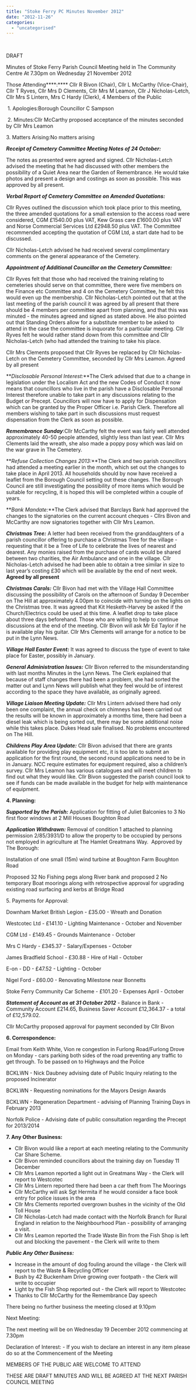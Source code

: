 ```yaml
---
title: "Stoke Ferry PC Minutes November 2012"
date: "2012-11-26"
categories: 
  - "uncategorised"
---
```


 

DRAFT

Minutes of Stoke Ferry Parish Council Meeting held in The Community Centre At 7.30pm on Wednesday 21 November 2012

Those Attending****:**** Cllr R Bivon (Chair), Cllr L McCarthy (Vice-Chair), Cllr T Ryves, Cllr Mrs D Clements, Cllr Mrs M Leamon, Cllr J Nicholas-Letch, Cllr Mrs S Lintern, Mrs C Hardy (Clerk), 4 Members of the Public

 1. Apologies:Borough Councillor C Sampson

 2. Minutes:Cllr McCarthy proposed acceptance of the minutes seconded by Cllr Mrs Leamon

3\. Matters Arising:No matters arising

**_Receipt of Cemetery Committee Meeting Notes of 24 October:_**

The notes as presented were agreed and signed. Cllr Nicholas-Letch advised the meeting that he had discussed with other members the possibility of a Quiet Area near the Garden of Remembrance. He would take photos and present a design and costings as soon as possible. This was approved by all present.

**_Verbal Report of Cemetery Committee on Amended Quotations:_**

Cllr Ryves outlined the discussion which took place prior to this meeting, the three amended quotations for a small extension to the access road were considered, CGM £1540.00 plus VAT, Kew Grass care £1600.00 plus VAT and Norse Commercial Services Ltd £2948.50 plus VAT. The Committee recommended accepting the quotation of CGM Ltd, a start date had to be discussed.

Cllr Nicholas-Letch advised he had received several complimentary comments on the general appearance of the Cemetery.

**_Appointment of Additional Councillor on the Cemetery Committee:_**

Cllr Ryves felt that those who had received the training relating to cemeteries should serve on that committee, there were five members on the Finance etc Committee and 4 on the Cemetery Committee, he felt this would even up the membership. Cllr Nicholas-Letch pointed out that at the last meeting of the parish council it was agreed by all present that there should be 4 members per committee apart from planning, and that this was minuted - the minutes agreed and signed as stated above. He also pointed out that Standing Orders allow for a substitute member to be asked to attend in the case the committee is inquorate for a particular meeting. Cllr Ryves felt he would rather stand down from this committee and Cllr Nicholas-Letch (who had attended the training to take his place.

Cllr Mrs Clements proposed that Cllr Ryves be replaced by Cllr Nicholas-Letch on the Cemetery Committee, seconded by Cllr Mrs Leamon. Agreed by all present

**_Disclosable Personal Interest:_**The Clerk advised that due to a change in legislation under the Localism Act and the new Codes of Conduct it now means that councillors who live in the parish have a Disclosable Personal Interest therefore unable to take part in any discussions relating to the Budget or Precept. Councillors will now have to apply for Dispensation which can be granted by the Proper Officer i.e. Parish Clerk. Therefore all members wishing to take part in such discussions must request dispensation from the Clerk as soon as possible.

**_Remembrance Sunday_**:Cllr McCarthy felt the event was fairly well attended approximately 40-50 people attended, slightly less than last year. Cllr Mrs Clements laid the wreath, she also made a poppy posy which was laid on the war grave in The Cemetery.

**_Refuse Collection Changes 2013:_**The Clerk and two parish councillors had attended a meeting earlier in the month, which set out the changes to take place in April 2013. All households should by now have received a leaflet from the Borough Council setting out these changes. The Borough Council are still investigating the possibility of more items which would be suitable for recycling, it is hoped this will be completed within a couple of years.

**_Bank Mandate:_**The Clerk advised that Barclays Bank had approved the changes to the signatories on the current account cheques - Cllrs Bivon and McCarthy are now signatories together with Cllr Mrs Leamon.

**_Christmas Tree:_** A letter had been received from the granddaughters of a parish councillor offering to purchase a Christmas Tree for the village - requesting that it be a Tree of Life to celebrate the lives of nearest and dearest. Any monies raised from the purchase of cards would be shared between two charities, the Air Ambulance and one in the village. Cllr Nicholas-Letch advised he had been able to obtain a tree similar in size to last year’s costing £30 which will be available by the end of next week. **Agreed by all present**

**_Christmas Carols:_** Cllr Bivon had met with the Village Hall Committee discussing the possibility of Carols on the afternoon of Sunday 9 December on The Hill at approximately 4.00pm to coincide with turning on the lights on the Christmas tree. It was agreed that Kit Hesketh-Harvey be asked if the Church/Electrics could be used at this time. A leaflet drop to take place about three days beforehand. Those who are willing to help to continue discussions at the end of the meeting. Cllr Bivon will ask Mr Ed Taylor if he is available play his guitar. Cllr Mrs Clements will arrange for a notice to be put in the Lynn News.

**_Village Hall Easter Event:_** It was agreed to discuss the type of event to take place for Easter, possibly in January.

**_General Administration Issues:_** Cllr Bivon referred to the misunderstanding with last months Minutes in the Lynn News. The Clerk explained that because of staff changes there had been a problem, she had sorted the matter out and Lynn News will publish what they feel would be of interest according to the space they have available, as originally agreed.

**_Village Liaison Meeting Update:_** Cllr Mrs Lintern advised there had only been one complaint, the annual check on chimneys has been carried out the results will be known in approximately a months time, there had been a diesel leak which is being sorted out, there may be some additional noise while this takes place. Dukes Head sale finalised. No problems encountered on The Hill.

**_Childrens Play Area Update:_** Cllr Bivon advised that there are grants available for providing play equipment etc, it is too late to submit an application for the first round, the second round applications need to be in in January. NCC require estimates for equipment required, also a children’s survey. Cllr Mrs Leamon has various catalogues and will meet children to find out what they would like. Cllr Bivon suggested the parish council look to see if funds can be made available in the budget for help with maintenance of equipment.

**4\. Planning:**

**_Supported by the Parish:_** Application for fitting of Juliet Balconies to 3 No first floor windows at 2 Mill Houses Boughton Road

**_Application Withdrawn:_** Removal of condition 1 attached to planning permission 2/85/3931/D to allow the property to be occupied by persons not employed in agriculture at The Hamlet Greatmans Way.  Approved by The Borough:

Installation of one small (15m) wind turbine at Boughton Farm Boughton Road

Proposed 32 No Fishing pegs along River bank and proposed 2 No temporary Boat moorings along with retrospective approval for upgrading existing road surfacing and kerbs at Bridge Road

5\. Payments for Approval:

Downham Market British Legion - £35.00 - Wreath and Donation

Westcotec Ltd - £141.10 - Lighting Maintenance - October and November

CGM Ltd - £149.45 - Grounds Maintenance - October

Mrs C Hardy - £345.37 - Salary/Expenses - October

James Bradfield School - £30.88 - Hire of Hall - October

E-on - DD - £47.52 - Lighting - October

Nigel Ford - £60.00 - Renovating Milestone near Bonnetts

Stoke Ferry Community Car Scheme - £101.20 - Expenses April - October

**_Statement of Account as at 31 October 2012_** - Balance in Bank - Community Account £214.65, Business Saver Account £12,364.37 - a total of £12,579.02.

Cllr McCarthy proposed approval for payment seconded by Cllr Bivon

**6\. Correspondence:**

Email from Keith White, Vion re congestion in Furlong Road/Furlong Drove on Monday - cars parking both sides of the road preventing any traffic to get through. To be passed on to Highways and the Police

BCKLWN - Nick Daubney advising date of Public Inquiry relating to the proposed Incinerator

BCKLWN - Requesting nominations for the Mayors Design Awards

BCKLWN - Regeneration Department - advising of Planning Training Days in February 2013

Norfolk Police - Advising date of public consultation regarding the Precept for 2013/2014

**7\. Any Other Business:**

- Cllr Bivon would like a report at each meeting relating to the Community Car Share Scheme.
- Cllr Bivon reminded councillors about the training day on Tuesday 11 December
- Cllr Mrs Leamon reported a light out in Greatmans Way - the Clerk will report to Westcotec
- Cllr Mrs Lintern reported there had been a car theft from The Moorings
- Cllr McCarthy will ask Sgt Hermita if he would consider a face book entry for police issues in the area
- Cllr Mrs Clements reported overgrown bushes in the vicinity of the Old Toll House
- Cllr Nicholas-Letch had made contact with the Norfolk Branch for Rural England in relation to the Neighbourhood Plan - possibility of arranging a visit.
- Cllr Mrs Leamon reported the Trade Waste Bin from the Fish Shop is left out and blocking the pavement - the Clerk will write to them

_**Public Any Other Business:**_

- Increase in the amount of dog fouling around the village - the Clerk will report to the Waste & Recycling Officer
- Bush by 42 Buckenham Drive growing over footpath - the Clerk will write to occupier
- Light by the Fish Shop reported out - the Clerk will report to Westcotec
- Thanks to Cllr McCarthy for the Remembrance Day speech

There being no further business the meeting closed at 9.10pm

Next Meeting:

The next meeting will be on Wednesday 19 December 2012 commencing at 7.30pm

Declaration of Interest: - If you wish to declare an interest in any item please do so at the Commencement of the Meeting

MEMBERS OF THE PUBLIC ARE WELCOME TO ATTEND

THESE ARE DRAFT MINUTES AND WILL BE AGREED AT THE NEXT PARISH COUNCIL MEETING
